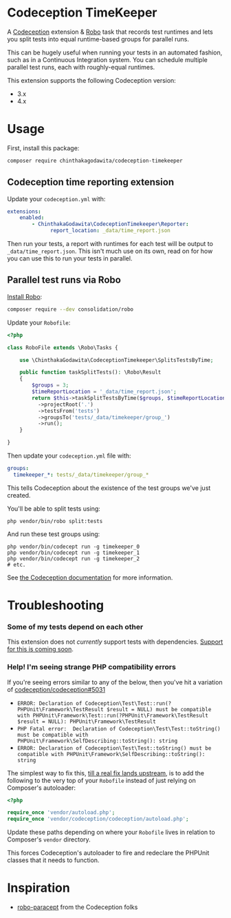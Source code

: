 # Codeception TimeKeeper

A [Codeception](https://codeception.com/) extension & [Robo](https://robo.li) task that records test runtimes and lets you split tests into equal runtime-based groups for parallel runs.

This can be hugely useful when running your tests in an automated fashion, such as in a Continuous Integration system. You can schedule multiple parallel test runs, each with roughly-equal runtimes.

This extension supports the following Codeception version:
* 3.x
* 4.x

# Usage
First, install this package:
```bash
composer require chinthakagodawita/codeception-timekeeper
```

## Codeception time reporting extension

Update your `codeception.yml` with:
```yaml
extensions:
    enabled:
        - ChinthakaGodawita\CodeceptionTimekeeper\Reporter:
              report_location: _data/time_report.json
```

Then run your tests, a report with runtimes for each test will be output to `_data/time_report.json`. This isn't much use on its own, read on for how you can use this to run your tests in parallel.

## Parallel test runs via Robo

[Install Robo](https://robo.li/):
```bash
composer require --dev consolidation/robo
```

Update your `Robofile`:
```php
<?php

class RoboFile extends \Robo\Tasks {

    use \ChinthakaGodawita\CodeceptionTimekeeper\SplitsTestsByTime;

    public function taskSplitTests(): \Robo\Result
    {
        $groups = 3;
        $timeReportLocation = '_data/time_report.json';
        return $this->taskSplitTestsByTime($groups, $timeReportLocation)
          ->projectRoot('.')
          ->testsFrom('tests')
          ->groupsTo('tests/_data/timekeeper/group_')
          ->run();
    }

}
```

Then update your `codeception.yml` file with:
```yaml
groups:
  timekeeper_*: tests/_data/timekeeper/group_*
```

This tells Codeception about the existence of the test groups we've just created.

You'll be able to split tests using:
```shell script
php vendor/bin/robo split:tests
```

And run these test groups using:
```shell script
php vendor/bin/codecept run -g timekeeper_0
php vendor/bin/codecept run -g timekeeper_1
php vendor/bin/codecept run -g timekeeper_2
# etc.
```

See [the Codeception documentation](https://codeception.com/docs/07-AdvancedUsage#group-files) for more information.

# Troubleshooting

### Some of my tests depend on each other
This extension does not _currently_ support tests with dependencies. [Support for this is coming soon](https://github.com/chinthakagodawita/codeception-timekeeper/issues/2).

### Help! I'm seeing strange PHP compatibility errors
If you're seeing errors similar to any of the below, then you've hit a variation of [codeception/codeception#5031](https://github.com/Codeception/Codeception/issues/5031)
* ```ERROR: Declaration of Codeception\Test\Test::run(?PHPUnit\Framework\TestResult $result = NULL) must be compatible with PHPUnit\Framework\Test::run(?PHPUnit\Framework\TestResult $result = NULL): PHPUnit\Framework\TestResult```
* ```PHP Fatal error:  Declaration of Codeception\Test\Test::toString() must be compatible with PHPUnit\Framework\SelfDescribing::toString(): string```
* ```ERROR: Declaration of Codeception\Test\Test::toString() must be compatible with PHPUnit\Framework\SelfDescribing::toString(): string```

The simplest way to fix this, [till a real fix lands upstream](https://github.com/Codeception/Codeception/pull/5894), is to add the following to the very top of your `Robofile` instead of just relying on Composer's autoloader:

```php
<?php

require_once 'vendor/autoload.php';
require_once 'vendor/codeception/codeception/autoload.php';
```

Update these paths depending on where your `Robofile` lives in relation to Composer's `vendor` directory.

This forces Codeception's autoloader to fire and redeclare the PHPUnit classes that it needs to function.

# Inspiration
* [robo-paracept](https://github.com/Codeception/robo-paracept) from the Codeception folks
